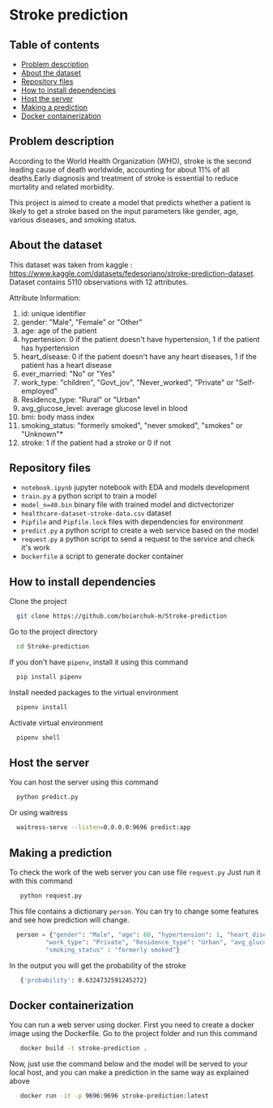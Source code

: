 # Stroke prediction
## Table of contents
- [Problem description](https://github.com/boiarchuk-m/Stroke-prediction/tree/main#problem-description)
- [About the dataset](https://github.com/boiarchuk-m/Stroke-prediction/tree/main#about-the-dataset)
- [Repository files](https://github.com/boiarchuk-m/Stroke-prediction/tree/main#repository-files)
- [How to install dependencies](https://github.com/boiarchuk-m/Stroke-prediction/tree/main#how-to-install-dependencies)
- [Host the server](https://github.com/boiarchuk-m/Stroke-prediction/tree/main#host-the-server)
- [Making a prediction](https://github.com/boiarchuk-m/Stroke-prediction/tree/main#making-a-prediction)
- [Docker containerization](https://github.com/boiarchuk-m/Stroke-prediction/tree/main#docker-containerization)

## Problem description
According to the World Health Organization (WHO), stroke is the second leading cause of death worldwide, accounting for about 11% of all deaths.Early diagnosis and treatment of stroke is essential to reduce  mortality and related morbidity.

This  project is aimed to create a model that predicts whether a patient is likely to get a stroke based on the input parameters like gender, age, various diseases, and smoking status.

## About the dataset
This dataset was taken from kaggle : https://www.kaggle.com/datasets/fedesoriano/stroke-prediction-dataset. Dataset contains 5110 observations with 12 attributes.  

Attribute Information:
 1. id: unique identifier
 2. gender: "Male", "Female" or "Other"
 3. age: age of the patient
 4. hypertension: 0 if the patient doesn't have hypertension, 1 if the patient has hypertension
 5. heart_disease: 0 if the patient doesn't have any heart diseases, 1 if the patient has a heart disease
 6. ever_married: "No" or "Yes"
 7. work_type: "children", "Govt_jov", "Never_worked", "Private" or "Self-employed"
 8. Residence_type: "Rural" or "Urban"
 9. avg_glucose_level: average glucose level in blood
 10. bmi: body mass index
 11. smoking_status: "formerly smoked", "never smoked", "smokes" or "Unknown"*
 12. stroke: 1 if the patient had a stroke or 0 if not

## Repository files
- `notebook.ipynb` jupyter notebook with EDA and models development
- `train.py` a python script to train a model
- `model_n=40.bin` binary file with trained model and dictvectorizer
- `healthcare-dataset-stroke-data.csv` dataset
- `Pipfile` and `Pipfile.lock` files with dependencies for environment
- `predict.py` a python script to create a web service based on the model
- `request.py` a python script to send a request to the service and check it's work
- `Dockerfile` a script to generate docker container

## How to install dependencies
Clone the project
```bash
  git clone https://github.com/boiarchuk-m/Stroke-prediction
```
Go to the project directory
```bash
  cd Stroke-prediction
```
If you don't have `pipenv`, install it using this command
```bash
  pip install pipenv
```
Install needed packages to the virtual environment
```bash
  pipenv install
```
Activate virtual environment
```bash
  pipenv shell
```

## Host the server
You can host the server using this command
```bash
  python predict.py
```
Or using waitress 
```bash
  waitress-serve --listen=0.0.0.0:9696 predict:app
```
## Making a prediction

To check the work of the web server you can use file `request.py` 
Just run it with this command
```bash
   python request.py
```
This file contains a dictionary `person`. You can try to change some features and see how prediction will change.
```python
  person = {"gender": "Male", "age": 60, "hypertension": 1, "heart_disease":0, "ever_married": "Yes",
          "work_type": "Private", "Residence_type": "Urban", "avg_glucose_level": 150, "bmi": 35,
          "smoking_status" : "formerly smoked"}
```
In the output you will get the probability of the stroke
```bash
   {'probability': 0.6324732591245272}

```
## Docker containerization

You can run a web server using docker. First you need to create a docker image using the Dockerfile. Go to the project folder and run this command
```bash
   docker build -t stroke-prediction .
```
Now, just use the command below and the model will be served to your local host, and you can make a prediction in the same way as explained above
```bash
   docker run -it -p 9696:9696 stroke-prediction:latest
```
